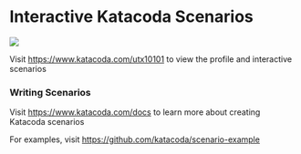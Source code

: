 # Interactive Katacoda Scenarios

[![](http://shields.katacoda.com/katacoda/utx10101/count.svg)](https://www.katacoda.com/utx10101 "Get your profile on Katacoda.com")

Visit https://www.katacoda.com/utx10101 to view the profile and interactive scenarios

### Writing Scenarios
Visit https://www.katacoda.com/docs to learn more about creating Katacoda scenarios

For examples, visit https://github.com/katacoda/scenario-example
